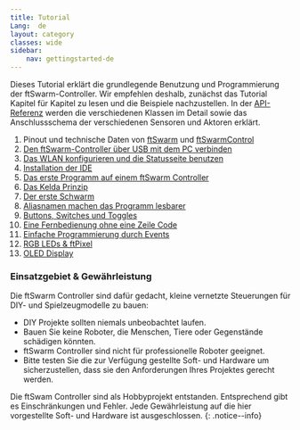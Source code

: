 ```yaml
---
title: Tutorial
Lang:  de
layout: category
classes: wide
sidebar:
    nav: gettingstarted-de
---
```


Dieses Tutorial erklärt die grundlegende Benutzung und Programmierung der ftSwarm-Controller. Wir empfehlen deshalb, zunächst das Tutorial Kapitel für Kapitel zu lesen und die Beispiele nachzustellen. In der [API-Referenz](../cpp-api/index.md) werden die verschiedenen Klassen im Detail sowie das Anschlussschema der verschiedenen Sensoren und Aktoren erklärt.

1. Pinout und technische Daten von [ftSwarm](../1stftSwarm) und [ftSwarmControl](../1stftSwarmControl)
2. [Den ftSwarm-Controller über USB mit dem PC verbinden](../serial)
3. [Das WLAN konfigurieren und die Statusseite benutzen](../WebUI)
4. [Installation der IDE](../ide)
5. [Das erste Programm auf einem ftSwarm Controller](../MotorSwitch)
6. [Das Kelda Prinzip](../kelda)
7. [Der erste Schwarm](../MotorSwitchSwarm)
8. [Aliasnamen machen das Programm lesbarer](../MotorSwitchAlias)
9. [Buttons, Switches und Toggles](../switches)
10. [Eine Fernbedienung ohne eine Zeile Code](../RemoteControl)
11. [Einfache Programmierung durch Events](../EventControlled)
12. [RGB LEDs & ftPixel](../FtSwarmPixel)
13. [OLED Display](../FtSwarmOLED)

### Einsatzgebiet & Gewährleistung

Die ftSwarm Controller sind dafür gedacht, kleine vernetzte Steuerungen für DIY- und Spielzeugmodelle zu bauen:

- DIY Projekte sollten niemals unbeobachtet laufen.
- Bauen Sie keine Roboter, die Menschen, Tiere oder Gegenstände schädigen könnten.
- ftSwarm Controller sind nicht für professionelle Roboter geeignet.
- Bitte testen Sie die zur Verfügung gestellte Soft- und Hardware um sicherzustellen, dass sie den Anforderungen Ihres Projektes gerecht werden.

Die ftSwam Controller sind als Hobbyprojekt entstanden. Entsprechend gibt es Einschränkungen und Fehler. Jede Gewährleistung auf die hier vorgestellte Soft- und Hardware ist ausgeschlossen.
{: .notice--info}
